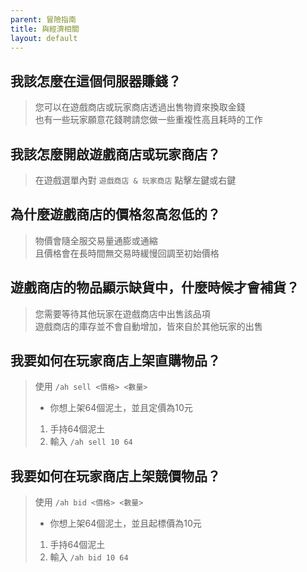 ```yaml
---
parent: 冒險指南
title: 與經濟相關
layout: default
---
```


## **我該怎麼在這個伺服器賺錢？**
> 您可以在遊戲商店或玩家商店透過出售物資來換取金錢  
> 也有一些玩家願意花錢聘請您做一些重複性高且耗時的工作

## **我該怎麼開啟遊戲商店或玩家商店？**
> 在遊戲選單內對 `遊戲商店 & 玩家商店` 點擊左鍵或右鍵  

## **為什麼遊戲商店的價格忽高忽低的？**
> 物價會隨全服交易量通膨或通縮  
> 且價格會在長時間無交易時緩慢回調至初始價格

## **遊戲商店的物品顯示缺貨中，什麼時候才會補貨？**
> 您需要等待其他玩家在遊戲商店中出售該品項  
> 遊戲商店的庫存並不會自動增加，皆來自於其他玩家的出售

## **我要如何在玩家商店上架直購物品？**
> 使用 `/ah sell <價格> <數量>`
>
> - 你想上架64個泥土，並且定價為10元
> 1. 手持64個泥土
> 2. 輸入 `/ah sell 10 64`

## **我要如何在玩家商店上架競價物品？**
> 使用 `/ah bid <價格> <數量>`
>
> - 你想上架64個泥土，並且起標價為10元
> 1. 手持64個泥土
> 2. 輸入 `/ah bid 10 64`